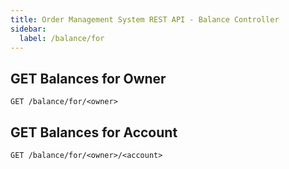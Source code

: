 ```yaml
---
title: Order Management System REST API - Balance Controller
sidebar:
  label: /balance/for
---
```


## GET Balances for Owner

`GET /balance/for/<owner>`

## GET Balances for Account

`GET /balance/for/<owner>/<account>`
